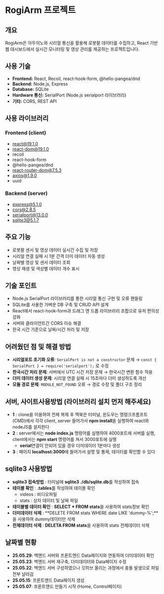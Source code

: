 # RogiArm 프로젝트

## 개요  
RogiArm은 아두이노와 시리얼 통신을 활용해 로봇팔 데이터를 수집하고, React 기반 웹 대시보드에서 실시간 모니터링 및 영상 관리를 제공하는 프로젝트입니다.

## 사용 기술  
- **Frontend:** React, Recoil, react-hook-form, @hello-pangea/dnd  
- **Backend:** Node.js, Express  
- **Database:** SQLite  
- **Hardware 통신:** SerialPort (Node.js serialport 라이브러리)  
- **기타:** CORS, REST API

## 사용 라이브러리
### Frontend (client)
- react@19.1.0
- react-dom@19.1.0
- recoil
- react-hook-form
- @hello-pangea/dnd
- react-router-dom@7.5.3
- axios@1.9.0
- uuid

### Backend (server)
- express@5.1.0
- cors@2.8.5
- serialport@13.0.0
- sqlite3@5.1.7

## 주요 기능
- 로봇팔 센서 및 영상 데이터 실시간 수집 및 저장  
- 시리얼 연결 실패 시 1분 간격 더미 데이터 자동 생성  
- 날짜별 영상 및 센서 데이터 조회  
- 영상 재생 및 색상별 데이터 개수 표시  

## 기술 포인트  
- Node.js SerialPort 라이브러리를 통한 시리얼 통신 구현 및 오류 핸들링  
- SQLite를 사용한 가벼운 DB 구축 및 CRUD API 설계  
- React에서 react-hook-form과 드래그 앤 드롭 라이브러리 조합으로 유저 편의성 강화  
- 서버와 클라이언트간 CORS 이슈 해결  
- 한국 시간 기준으로 날짜/시간 처리 및 저장  

## 어려웠던 점 및 해결 방법  
- **시리얼포트 초기화 오류**: `SerialPort is not a constructor` 문제 → `const { SerialPort } = require('serialport');` 로 수정  
- **한국시간 처리 문제**: 서버에서 UTC 시간 저장 문제 → 한국시간 변환 함수 적용  
- **더미 데이터 생성 문제**: 시리얼 연결 실패 시 15초마다 더미 생성하도록 개선  
- **모듈 경로 문제**: `MODULE_NOT_FOUND` 오류 → 경로 수정 및 폴더 구조 정리

## 서버, 사이트사용방법 (라이브러리 설치 먼저 해주세요)
- **1** : clone을 이용하여 전체 복제 후 맥북은 터미널, 윈도우는 명령크프롬프트(CMD)에서 각각 client, server 들어가서 **npm install**을 실행하여 react와 nodeJS를 설치한다
- **2** : server에서는 **node index.js** 명령어를 실행하여 4000포트에 서버를 실행, client에서는 **npm start** 명령어를 쳐서 3000포트에 실행
    - **serial**연결이 안되어 있을 경우 더미데이터 1분마다 생성
- **3** : 페이지 **localhost:3000**에 들어가서 설명 및 통제, 데이터를 확인할 수 있다

## sqlite3 사용방법
- **sqlite3 접속방법** : 터미널에 **sqlite3 ./db/sqlite.db**를 작성하여 접속
- **테이블 확인** : **.tables**를 작성하여 테이블 확인 
    - videos : 비디오파일
    - stats : 상자 데이터 및 날짜 파일
- **테이블별 데이터 확인** : **SELECT * FROM stats**을 사용하여 stats정보 확인
- **더미데이터 삭제** : **DELETE FROM stats WHERE date LIKE 'dummy-%';**을 사용하여 dummy데이터만 삭제
- **전체데이터 삭제** : **DELETA FROM stats**을 사용하여 stats 전체데이터 삭제


## 날짜별 현황
- **25.05.29**: 백엔드 서버와 프론트엔드 Data페이지와 연동하여 더미데이터 확인
- **25.05.23**: 백엔드 서버 재구축, 더미데이터와 Data페이지 수정
- **25.05.22**: 백엔드 서버 구성하였으나 깃허브 올리는 과정에서 충돌 발생으로 파일 전부 날라감
- **25.05.15**: 프론트엔드 Data페이지 생성
- **25.05.07**: 프론트엔드 만들기 시작 (Home, Control페이지)